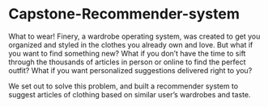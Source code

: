 # Capstone-Recommender-system
What to wear! Finery, a wardrobe operating system, was created to get you organized and styled in the clothes you already own and love. But what if you want to find something new?  What if you don’t have the time to sift through the thousands of articles in person or online to find the perfect outfit? What if you want personalized suggestions delivered right to you?

We set out to solve this problem, and built a recommender system to suggest articles of clothing based on similar user’s wardrobes and taste. 
